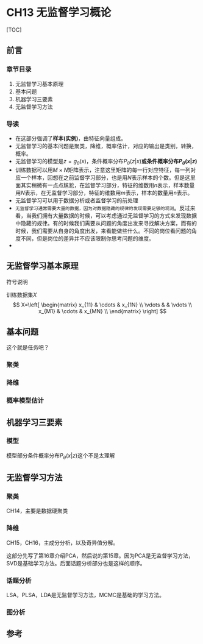 # CH13 无监督学习概论

[TOC]

## 前言



### 章节目录

1. 无监督学习基本原理
1. 基本问题
1. 机器学习三要素
1. 无监督学习方法

### 导读

- 在这部分强调了**样本(实例)**，由特征向量组成。
- 无监督学习的基本问题是聚类，降维，概率估计，对应的输出是类别，转换，概率。
- 无监督学习的模型是$z=g_{\theta}(x)$，条件概率分布$P_{\theta}(z|x)$**或条件概率分布$P_{\theta}(x|z)$**
- 训练数据可以用$M\times N$矩阵表示，注意这里矩阵的每一行对应特征，每一列对应一个样本，回想在之前监督学习部分，也是用$N$表示样本的个数。但是这里面其实稍微有一点点尴尬，在监督学习部分，特征的维数用$n$表示，样本数量用$N$表示，在无监督学习部分，特征的维数用$m$表示，样本的数量用$n$表示。
- 无监督学习可以用于数据分析或者监督学习的前处理
- `无监督学习通常需要大量的数据，因为对数据隐藏的规律的发现需要足够的观测`。反过来看，当我们拥有大量数据的时候，可以考虑通过无监督学习的方式来发现数据中隐藏的规律。有的时候我们需要从问题的角度出发来寻找解决方案，而有的时候，我们需要从自身的角度出发，来看能做些什么。不同的岗位看问题的角度不同，但是岗位的差异并不应该限制你思考问题的维度。
- 

## 无监督学习基本原理

符号说明

训练数据集$X$
$$
X=\left[
\begin{matrix}
 x_{11} & \cdots & x_{1N}       \\
 \vdots &        & \vdots 		\\
 x_{M1} & \cdots & x_{MN}       \\
\end{matrix}
\right]
$$

## 基本问题

这个就是任务吧？

### 聚类

### 降维

### 概率模型估计

## 机器学习三要素

### 模型

模型部分条件概率分布$P_\theta(x|z)$这个不是太理解

## 无监督学习方法

### 聚类

CH14，主要是数据硬聚类

### 降维

CH15，CH16，主成分分析，以及奇异值分解。

这部分先写了第16章介绍PCA，然后说的第15章。因为PCA是无监督学习方法，SVD是基础学习方法。后面话题分析部分也是这样的顺序。

### 话题分析

LSA，PLSA，LDA是无监督学习方法，MCMC是基础的学习方法。

### 图分析



## 参考


